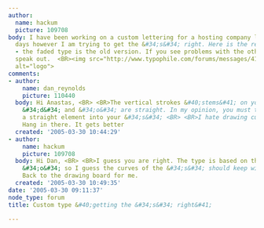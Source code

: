 ```yaml
---
author:
  name: hackum
  picture: 109708
body: I have been working on a custom lettering for a hosting company logo. For 2
  days however I am trying to get the &#34;s&#34; right. Here is the result so far
  - the faded type is the old version. If you see problems with the other letters,
  speak out.  <BR><img src="http://www.typophile.com/forums/messages/4100/68344.gif"
  alt="logo">
comments:
- author:
    name: dan_reynolds
    picture: 110440
  body: Hi Anastas, <BR> <BR>The vertical strokes &#40;stems&#41; on your &#34;c&#34;
    &#34;d&#34; and &#34;o&#34; are straight. In my opinion, you must therefore bring
    a straight element into your &#34;s&#34; <BR> <BR>I hate drawing curves, too.
    Hang in there. It gets better
  created: '2005-03-30 10:44:29'
- author:
    name: hackum
    picture: 109708
  body: Hi Dan, <BR> <BR>I guess you are right. The type is based on the rounded rectangular-ish
    &#34;o&#34; so I guess the curves of the &#34;s&#34; should keep with that style.
    Back to the drawing board for me.
  created: '2005-03-30 10:49:35'
date: '2005-03-30 09:11:37'
node_type: forum
title: Custom type &#40;getting the &#34;s&#34; right&#41;

---
```

